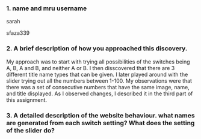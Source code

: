 ### 1. name and mru username

sarah

sfaza339

### 2. A brief description of how you approached this discovery.

My approach was to start with trying all possibilities of the switches being A, B, A and B, and neither A or B. I then disscovered that there are 3 different title name types that can be given. I later played around with the slider trying out all the numbers between 1-100. My observations were that there was a set of consecutive numbers that have the same image, name, and title displayed. As I observed changes, I described it in the third part of this assignment. 

### 3. A detailed description of the website behaviour. what names are generated from each switch setting? What does the setting of the slider do?

